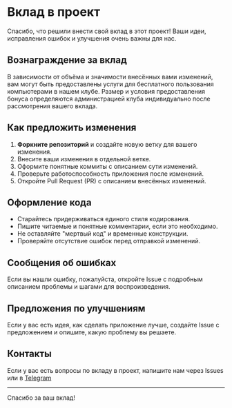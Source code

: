 # Вклад в проект

Спасибо, что решили внести свой вклад в этот проект! Ваши идеи, исправления ошибок и улучшения очень важны для нас.

## Вознаграждение за вклад

В зависимости от объёма и значимости внесённых вами изменений, вам могут быть предоставлены услуги для бесплатного пользования компьютерами в нашем клубе. Размер и условия предоставления бонуса определяются администрацией клуба индивидуально после рассмотрения вашего вклада.

## Как предложить изменения

1. **Форкните репозиторий** и создайте новую ветку для вашего изменения.
2. Внесите ваши изменения в отдельной ветке.
3. Оформите понятные коммиты с описанием сути изменений.
4. Проверьте работоспособность приложения после изменений.
5. Откройте Pull Request (PR) с описанием внесённых изменений.

## Оформление кода

- Старайтесь придерживаться единого стиля кодирования.
- Пишите читаемые и понятные комментарии, если это необходимо.
- Не оставляйте "мертвый код" и временные конструкции.
- Проверяйте отсутствие ошибок перед отправкой изменений.

## Сообщения об ошибках

Если вы нашли ошибку, пожалуйста, откройте Issue с подробным описанием проблемы и шагами для воспроизведения.

## Предложения по улучшениям

Если у вас есть идея, как сделать приложение лучше, создайте Issue с предложением и опишите, какую проблему вы решаете.

## Контакты

Если у вас есть вопросы по вкладу в проект, напишите нам через Issues или в [Telegram](https://t.me/falbue)

---

Спасибо за ваш вклад!
